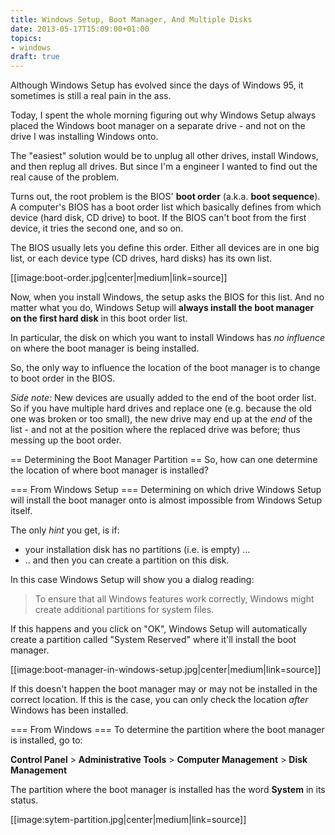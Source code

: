```yaml
---
title: Windows Setup, Boot Manager, And Multiple Disks
date: 2013-05-17T15:09:00+01:00
topics:
- windows
draft: true
---
```


Although Windows Setup has evolved since the days of Windows 95, it sometimes is still a real pain in the ass.

Today, I spent the whole morning figuring out why Windows Setup always placed the Windows boot manager on a separate drive - and not on the drive I was installing Windows onto.

The "easiest" solution would be to unplug all other drives, install Windows, and then replug all drives. But since I'm a engineer I wanted to find out the real cause of the problem.

Turns out, the root problem is the BIOS' **boot order** (a.k.a. **boot sequence**). A computer's BIOS has a boot order list which basically defines from which device (hard disk, CD drive) to boot. If the BIOS can't boot from the first device, it tries the second one, and so on.

The BIOS usually lets you define this order. Either all devices are in one big list, or each device type (CD drives, hard disks) has its own list.

[[image:boot-order.jpg|center|medium|link=source]]

Now, when you install Windows, the setup asks the BIOS for this list. And no matter what you do, Windows Setup will **always install the boot manager on the first hard disk** in this boot order list.

In particular, the disk on which you want to install Windows has *no influence* on where the boot manager is being installed.

So, the only way to influence the location of the boot manager is to change to boot order in the BIOS.

*Side note:* New devices are usually added to the end of the boot order list. So if you have multiple hard drives and replace one (e.g. because the old one was broken or too small), the new drive may end up at the *end* of the list - and not at the position where the replaced drive was before; thus messing up the boot order.

== Determining the Boot Manager Partition ==
So, how can one determine the location of where boot manager is installed?

=== From Windows Setup ===
Determining on which drive Windows Setup will install the boot manager onto is almost impossible from Windows Setup itself.

The only *hint* you get, is if:

 * your installation disk has no partitions (i.e. is empty) ...
 * .. and then you can create a partition on this disk.

In this case Windows Setup will show you a dialog reading:

> To ensure that all Windows features work correctly, Windows might create additional partitions for system  files.

If this happens and you click on "OK", Windows Setup will automatically create a partition called "System Reserved" where it'll install the boot manager.

[[image:boot-manager-in-windows-setup.jpg|center|medium|link=source]]

If this doesn't happen the boot manager may or may not be installed in the correct location. If this is the case, you can only check the location *after* Windows has been installed.

=== From Windows ===
To determine the partition where the boot manager is installed, go to:

  **Control Panel** > **Administrative Tools** > **Computer Management** > **Disk Management**

The partition where the boot manager is installed has the word **System** in its status.

[[image:sytem-partition.jpg|center|medium|link=source]]
